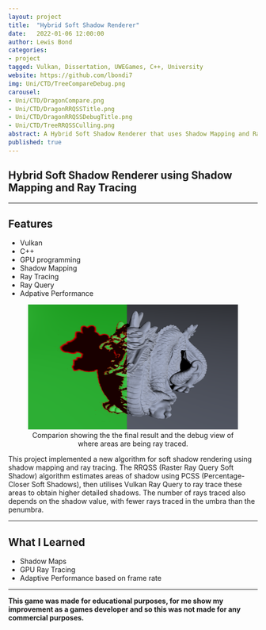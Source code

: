 ```yaml
---
layout: project
title:  "Hybrid Soft Shadow Renderer"
date:   2022-01-06 12:00:00
author: Lewis Bond
categories: 
- project
tagged: Vulkan, Dissertation, UWEGames, C++, University
website: https://github.com/lbondi7
img: Uni/CTD/TreeCompareDebug.png
carousel:
- Uni/CTD/DragonCompare.png
- Uni/CTD/DragonRRQSSTitle.png
- Uni/CTD/DragonRRQSSDebugTitle.png
- Uni/CTD/TreeRRQSSCulling.png
abstract: A Hybrid Soft Shadow Renderer that uses Shadow Mapping and Ray Tracing 
published: true
---
```


## Hybrid Soft Shadow Renderer using Shadow Mapping and Ray Tracing 

---

## Features

- Vulkan
- C++
- GPU programming
- Shadow Mapping
- Ray Tracing
- Ray Query
- Adpative Performance

<center>
<figure>
    <a href="\assets\img\project\Uni\CTD\DragonCompareTitle.png"><img src="\assets\img\project\Uni\CTD\DragonCompareTitle.png" width="448" height="252"></a>
    <figcaption>Comparion showing the the final result and the debug view of where areas are being ray traced.</figcaption>
</figure>
</center>

This project implemented a new algorithm for soft shadow rendering using shadow mapping and ray tracing. The RRQSS (Raster Ray Query Soft Shadow) algorithm estimates areas of shadow using PCSS (Percentage-Closer Soft Shadows), then utilises Vulkan Ray Query to ray trace these areas to obtain higher detailed shadows. The number of rays traced also depends on the shadow value, with fewer rays traced in the umbra than the penumbra.

---

## What I Learned

 - Shadow Maps
 - GPU Ray Tracing
 - Adaptive Performance based on frame rate
 
---

**This game was made for educational purposes, for me show my improvement as a games developer and so this was not made for any commercial purposes.** 
